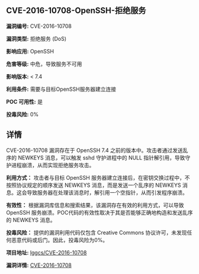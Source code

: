 ## CVE-2016-10708-OpenSSH-拒绝服务

**漏洞编号:** CVE-2016-10708

**漏洞类型:** 拒绝服务 (DoS)

**影响应用:** OpenSSH

**危害等级:** 中危，导致服务不可用

**影响版本:** < 7.4

**利用条件:** 需要与目标OpenSSH服务器建立连接

**POC 可用性:** 是

**投毒风险:** 0%

## 详情

CVE-2016-10708 漏洞存在于 OpenSSH 7.4 之前的版本中。攻击者通过发送乱序的 NEWKEYS 消息，可以触发 sshd 守护进程中的 NULL 指针解引用，导致守护进程崩溃，从而实现拒绝服务攻击。

**利用方式：**
攻击者与目标 OpenSSH 服务器建立连接后，在密钥交换过程中，不按照协议规定的顺序发送 NEWKEYS 消息，而是发送一个乱序的 NEWKEYS 消息。这会导致服务器在处理该消息时，解引用一个空指针，从而引发程序崩溃。

**有效性：**
根据漏洞库信息和搜索结果，该漏洞存在有效的利用方式，可以导致 OpenSSH 服务崩溃。POC代码的有效性取决于其是否能够正确地构造和发送乱序的 NEWKEYS 消息。

**投毒风险：**
提供的漏洞利用代码仅包含 Creative Commons 协议许可，未发现任何恶意代码或后门。因此，投毒风险为0%。

**项目地址:** [lggcs/CVE-2016-10708](https://github.com/lggcs/CVE-2016-10708)

**漏洞详情:** [CVE-2016-10708](https://nvd.nist.gov/vuln/detail/CVE-2016-10708)